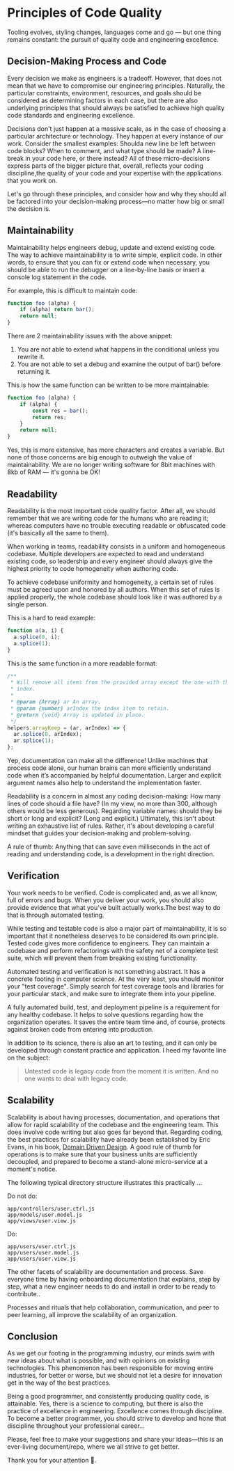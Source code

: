 # Principles of Code Quality

Tooling evolves, styling changes, languages come and go — but one thing remains constant: the pursuit of quality code and engineering excellence.

## Decision-Making Process and Code

Every decision we make as engineers is a tradeoff. However, that does not mean that we have to compromise our engineering principles. Naturally, the particular constraints, environment, resources, and goals should be considered as determining factors in each case, but there are also underlying principles that should always be satisfied to achieve high quality code standards and engineering excellence.

Decisions don't just happen at a massive scale, as in the case of choosing a particular architecture or technology. They happen at every instance of our work. Consider the smallest examples: Shoulda new line be left between code blocks? When to comment, and what type should be made? A line-break in your code here, or there instead? All of these micro-decisions express parts of the bigger picture that, overall, reflects your coding discipline,the quality of your code and your expertise with the applications that you work on.

Let's go through these principles, and consider how and why they should all be factored into your decision-making process—no matter how big or small the decision is.

## Maintainability

Maintainability helps engineers debug, update and extend existing code. The way to achieve maintainability is to write simple, explicit code. In other words, to ensure that you can fix or extend code when necessary, you should be able to run the debugger on a line-by-line basis or insert a console log statement in the code.

For example, this is difficult to maintain code:

```js
function foo (alpha) {
    if (alpha) return bar();
    return null;
}
```

There are 2 maintainability issues with the above snippet:

1. You are not able to extend what happens in the conditional unless you rewrite it.
2. You are not able to set a debug and examine the output of bar() before returning it.

This is how the same function can be written to be more maintainable:

```js
function foo (alpha) {
    if (alpha) { 
        const res = bar();
        return res;
    }
    return null;
}
```

Yes, this is more extensive, has more characters and creates a variable. But none of those concerns are big enough to outweigh the value of maintainability. We are no longer writing software for 8bit machines with 8kb of RAM — it's gonna be OK!

## Readability

Readability is the most important code quality factor. After all, we should remember that we are writing code for the humans who are reading it; whereas computers have no trouble executing readable or obfuscated code (it's basically all the same to them).

When working in teams, readability consists in a uniform and homogeneous codebase. Multiple developers are expected to read and understand existing code, so leadership and every engineer should always give the highest priority to code homogeneity when authoring code.

To achieve codebase uniformity and homogeneity, a certain set of rules must be agreed upon and honored by all authors. When this set of rules is applied properly, the whole codebase should look like it was authored by a single person.

This is a hard to read example:

```js
function a(a, i) {
  a.splice(0, i);
  a.splice(1);
}
```

This is the same function in a more readable format:

```js
/**
 * Will remove all items from the provided array except the one with the defined
 * index.
 *
 * @param {Array} ar An array.
 * @param {number} arIndex the index item to retain.
 * @return {void} Array is updated in place.
 */
helpers.arrayKeep = (ar, arIndex) => {
  ar.splice(0, arIndex);
  ar.splice(1);
};
```

Yep, documentation can make all the difference! Unlike machines that process code alone, our human brains can more efficiently understand code when it’s accompanied by helpful documentation. Larger and explicit argument names also help to understand the implementation faster.

Readability is a concern in almost any coding decision-making: How many lines of code should a file have? (In my view, no more than 300, although others would be less generous). Regarding variable names: should they be short or long and explicit? (Long and explicit.) Ultimately, this isn't about writing an exhaustive list of rules. Rather, it's about developing a careful mindset that guides your decision-making and problem-solving.

A rule of thumb: Anything that can save even milliseconds in the act of reading and understanding code, is a development in the right direction.

## Verification

Your work needs to be verified. Code is complicated and, as we all know, full of errors and bugs. When you deliver your work, you should also  provide evidence that what you've built actually works.The best way to do that is through automated testing.

While testing and testable code is also a major part of maintainability, it is so important that it nonetheless deserves to be considered its own principle. Tested code gives more confidence to engineers. They can maintain a codebase and perform refactorings with the safety net of a complete test suite, which will prevent them from breaking existing functionality.

Automated testing and verification is not something abstract. It has a concrete footing in computer science. At the very least, you should monitor your "test coverage". Simply search for test coverage tools and libraries for your particular stack, and make sure to integrate them into your pipeline.

A fully automated build, test, and deployment pipeline is a requirement for any healthy codebase. It helps to solve questions regarding how the organization operates. It saves the entire team time and, of course, protects against  broken code from entering into production.

In addition to its science, there is also an art to testing, and it can only be developed through constant practice and application. I heed my favorite line on the subject:

> Untested code is legacy code from the moment it is written. And no one wants to deal with legacy code.

## Scalability

Scalability is about having processes, documentation, and operations that allow for rapid scalability of the codebase and the engineering team. This does involve code writing but also goes far beyond that. Regarding coding, the best practices for scalability have already been established by Eric Evans, in his book, [Domain Driven Design][ddd]. A good rule of thumb for operations is to make sure that your business units are sufficiently decoupled, and prepared to become a stand-alone micro-service at a moment's notice.

The following typical directory structure illustrates this practically ...

Do not do:

```
app/controllers/user.ctrl.js
app/models/user.model.js
app/views/user.view.js
```

Do:

```
app/users/user.ctrl.js
app/users/user.model.js
app/users/user.view.js
```

The other facets of scalability are documentation and process. Save everyone time by having onboarding documentation that explains, step by step, what a new engineer needs to do and install in order to be ready to contribute..

Processes and rituals that help collaboration, communication, and peer to peer learning, all improve the scalability  of an organization.

## Conclusion

As we get our footing in the programming industry, our minds swim with new ideas about what is possible, and with opinions on existing technologies. This phenomenon has been responsible for moving entire industries, for better or worse, but we should not let a desire for innovation get in the way of the best practices.

Being a good programmer, and consistently producing quality code, is attainable. Yes, there is a science to computing, but there is also the practice of excellence in engineering. Excellence comes through discipline. To become a better programmer, you should strive to develop and hone that discipline throughout your professional career...

Please, feel free to make your suggestions and share your ideas—this is an ever-living document/repo, where we all strive to get better.

Thank you for your attention 🙏.

[ddd]: https://www.goodreads.com/book/show/179133.Domain_Driven_Design
